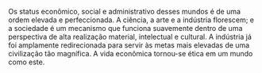 ﻿Os status econômico, social e administrativo desses mundos é de uma ordem elevada e perfeccionada. A ciência, a arte e a indústria florescem; e a sociedade é um mecanismo que funciona suavemente dentro de uma perspectiva de alta realização material, intelectual e cultural. A indústria já foi amplamente redirecionada para servir às metas mais elevadas de uma civilização tão magnífica. A vida econômica tornou-se ética em um mundo como este.